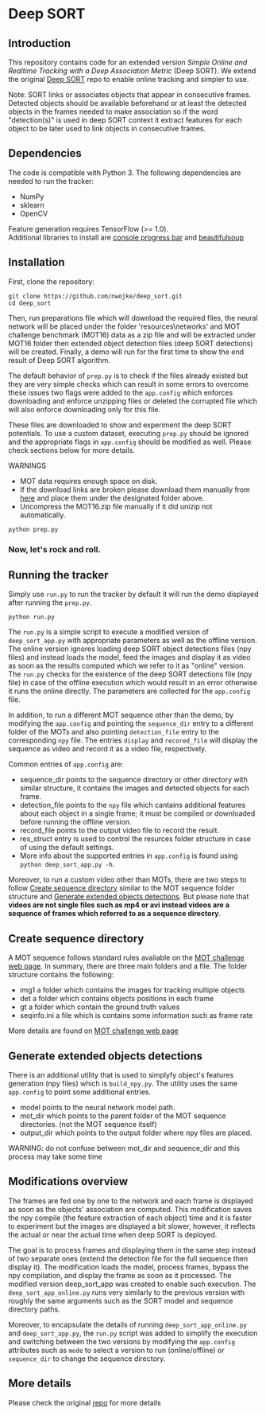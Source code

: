 # Deep SORT

## Introduction

This repository contains code for an extended version *Simple Online and Realtime Tracking with a Deep Association Metric* (Deep SORT).
We extend the original [Deep SORT](https://github.com/nwojke/deep_sort) repo to enable online tracking and simpler to use. 

Note: SORT links or associates objects that appear in consecutive frames. Detected objects should be available beforehand or at least the detected objects in the frames needed to make association so if the word "detection(s)" is used in deep SORT context it extract features for each object to be later used to link objects in consecutive frames.

## Dependencies

The code is compatible with Python 3. The following dependencies are
needed to run the tracker:

* NumPy
* sklearn
* OpenCV

Feature generation requires TensorFlow (>= 1.0).  
Additional libraries to install are [console progress bar](https://pypi.org/project/console-progressbar/) and [beautifulsoup](https://pypi.org/project/beautifulsoup4/)

## Installation

First, clone the repository:
```
git clone https://github.com/nwojke/deep_sort.git
cd deep_sort
```

Then, run preparations file which will download the required files, the neural network will be placed under the folder 'resources\networks\' and MOT challenge benchmark (MOT16) data as a zip file and will be extracted under MOT16 folder then extended object detection files (deep SORT detections) will be created. Finally, a demo will run for the first time to show the end result of Deep SORT algorithm. 

The default behavior of ```prep.py``` is to check if the files already existed but they are very simple checks which can result in some errors to overcome these issues two flags were added to the ```app.config``` which enforces downloading and enforce unzipping files or deleted the corrupted file which will also enforce downloading only for this file. 

These files are downloaded to show and experiment the deep SORT potentials. To use a custom dataset, executing ```prep.py``` should be ignored and the appropriate flags in ```app.config``` should be modified as well. Please check sections below for more details.

WARNINGS 
  - MOT data requires enough space on disk. 
  - If the download links are broken please download them manually from [here](https://drive.google.com/open?id=18fKzfqnqhqW3s9zwsCbnVJ5XF2JFeqMp) and place them under the designated folder above. 
  - Uncompress the MOT16.zip file manually if it did unizip not automatically.
``` 
python prep.py 
```

### Now, let's rock and roll.

## Running the tracker
Simply use ```run.py``` to run the tracker by default it will run the demo displayed after running the ```prep.py```. 
```
python run.py
```

The ```run.py``` is a simple script to execute a modified version of ```deep_sort_app.py``` with appropriate parameters as well as the offline version. The online version ignores loading deep SORT object detections files (npy files) and instead loads the model, feed the images and display it as video as soon as the results computed which we refer to it as "online" version.  The ```run.py``` checks for the existence of the deep SORT detections file (npy file) in case of the offline execution which would result in an error otherwise it runs the online directly. The parameters are collected for the ```app.config``` file.

In addition, to run a different MOT sequence other than the demo, by modifying the ```app.config``` and pointing the ```sequence_dir``` entry to a different folder of the MOTs and also pointing ```detection_file``` entry to the corresponding ```npy``` file. The entries ```display``` and ```recored_file``` will display the sequence as video and record it as a video file, respectively. 

Common entries of ```app.config``` are: 

  - sequence_dir points to the sequence directory or other directory with similar structure, it contains the images and detected objects for each frame.
  - detection_file points to the ```npy``` file which cantains additional features about each object in a single frame; it must be compiled or downloaded before running the offline version.
  - record_file points to the output video file to record the result.
  - res_struct entry is used to control the resurces folder structure in case of using the default settings.
  - More info about the supported entries in ```app.config``` is found using ```python deep_sort_app.py -h```.


Moreover, to run a custom video other than MOTs, there are two steps to follow [Create sequence directory](#Create-sequence-directory) similar to the MOT sequence folder structure and [Generate extended objects detections](#Generate-extended-objects-detections). But please note that **videos are not single files such as mp4 or avi instead videos are a sequence of frames which referred to as a sequence directory**. 


## Create sequence directory

A MOT sequence follows standard rules avaliable on the [MOT challenge web page](https://motchallenge.net). In summary, there are three main folders and a file. 
The folder structure contains the following:

  - img1 a folder which contains the images for tracking multiple objects
  - det a folder which contains objects positions in each frame
  - gt a folder which contain the ground truth values
  - seqinfo.ini a file which is contains some information such as frame rate

More details are found on [MOT challenge web page](https://motchallenge.net)


## Generate extended objects detections

There is an additional utility that is used to simplyfy object's features generation (npy files) which is ```build_npy.py```. The utility uses the same ```app.config``` to point some additional entries. 

  - model points to the neural network model path.
  - mot_dir which points to the parent folder of the MOT sequence directories. (not the MOT sequence itself) 
  - output_dir which points to the output folder where npy files are placed.

WARNING: do not confuse between mot_dir and sequence_dir and this process may take some time


## Modifications overview

The frames are fed one by one to the network and each frame is displayed as soon as the objects' association are computed. This modification saves the npy compile (the feature extraction of each object) time and it is faster to experiment but the images are displayed a bit slower, however, it reflects the actual or near the actual time when deep SORT is deployed.

The goal is to process frames and displaying them in the same step instead of two separate ones (extend the detection file for the full sequence then display it). The modification loads the model, process frames, bypass the npy compilation, and display the frame as soon as it processed. The modified version deep_sort_app was created to enable such execution. The ```deep_sort_app_online.py``` runs very similarly to the previous version with roughly the same arguments such as the SORT model and sequence directory paths.

Moreover, to encapsulate the details of running ```deep_sort_app_online.py``` and ```deep_sort_app.py```, the ```run.py``` script was added to simplify the execution and switching between the two versions by modifying the ```app.config``` attributes such as ```mode``` to select a version to run (online/offline) or ```sequence_dir``` to change the sequence directory.


## More details

Please check the original [repo](https://github.com/nwojke/deep_sort) for more details
